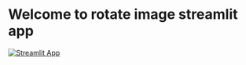 # Welcome to rotate image streamlit app

[![Streamlit App](https://static.streamlit.io/badges/streamlit_badge_black_white.svg)](https://rotate-image-app.streamlit.app/)